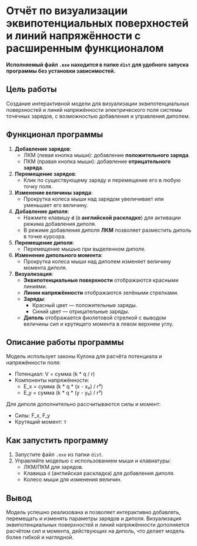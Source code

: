 # Отчёт по визуализации эквипотенциальных поверхностей и линий напряжённости с расширенным функционалом

**Исполняемый файл `.exe` находится в папке `dist` для удобного запуска программы без установки зависимостей.**

## Цель работы
Создание интерактивной модели для визуализации эквипотенциальных поверхностей и линий напряжённости электрического поля системы точечных зарядов, с возможностью добавления и управления диполем.

## Функционал программы
1. **Добавление зарядов**:
   - ЛКМ (левая кнопка мыши): добавление **положительного заряда**.
   - ПКМ (правая кнопка мыши): добавление **отрицательного заряда**.
2. **Перемещение зарядов**:
   - Клик по существующему заряду и перемещение его в любую точку поля.
3. **Изменение величины заряда**:
   - Прокрутка колеса мыши над зарядом увеличивает или уменьшает его величину.
4. **Добавление диполя**:
   - Нажмите клавишу **`d`** (в **английской раскладке**) для активации режима добавления диполя.
   - В режиме добавления диполя **ЛКМ** позволяет разместить диполь в точке курсора.
5. **Перемещение диполя**:
   - Перемещение мышью при выделенном диполе.
6. **Изменение дипольного момента**:
   - Прокрутка колеса мыши над диполем изменяет величину момента диполя.
7. **Визуализация**:
   - **Эквипотенциальные поверхности** отображаются красными линиями.
   - **Линии напряжённости** отображаются зелёными стрелками.
   - **Заряды**:
     - Красный цвет — положительные заряды.
     - Синий цвет — отрицательные заряды.
   - **Диполь** отображается фиолетовой стрелкой с выводом величины сил и крутящего момента в левом верхнем углу.

## Описание работы программы
Модель использует законы Кулона для расчёта потенциала и напряжённости поля:
- Потенциал: V = сумма (k * q / r)
- Компоненты напряжённости:
  - E_x = сумма (k * q * (x - x₀) / r³)
  - E_y = сумма (k * q * (y - y₀) / r³)

Для диполя дополнительно рассчитываются силы и момент:
- Силы: F_x, F_y
- Крутящий момент: τ

## Как запустить программу
1. Запустите файл `.exe` из папки `dist`.
2. Управляйте моделью с использованием мыши и клавиатуры:
   - ЛКМ/ПКМ для зарядов.
   - Клавиша `d` (английская раскладка) для добавления диполя.
   - Колесо мыши для изменения величин.

## Вывод
Модель успешно реализована и позволяет интерактивно добавлять, перемещать и изменять параметры зарядов и диполя. Визуализация эквипотенциальных поверхностей и линий напряжённости дополняется расчётом сил и момента, действующих на диполь, что делает модель более гибкой и наглядной.
